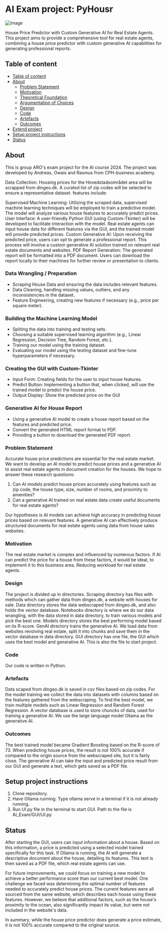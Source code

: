 # AI Exam project: PyHousr

![image](https://github.com/SoftDev2425/AI_exam/assets/90389865/d5ca55f3-eb15-42bf-a809-8ce1382bbb6b)


House Price Predictor with Custom Generative AI for Real Estate Agents.
This project aims to provide a comprehensive tool for real estate agents, combining a house price predictor with custom generative AI capabilities for generating professional reports.


## Table of content

- [Table of content](#table-of-content)
- [About](#about)
  - [Problem Statement](#problem-statement)
  - [Motivation](#motivation)
  - [Theoretical Foundation](#theoretical-foundation)
  - [Argumentation of Choices](#argumentation-of-choices)
  - [Design](#design)
  - [Code](#code)
  - [Artefacts](#artefacts)
  - [Outcomes](#outcomes)
- [Extend project](#Extend-project)
- [Setup project instructions](#Setup-project-instructions)
- [Status](#status)


## About
This is group ARO's exam project for the AI course 2024.
The project was developed by Andreas, Owais and Rasmus from CPH-business academy.

Data Collection:
Housing prices for the Hovedstadsområdet area will be scrapped from dingeo.dk. A curated list of zip codes will be selected to ensure a representative dataset.
features include:

Supervised Machine Learning:
Utilizing the scraped data, supervised machine learning techniques will be employed to train a predictive model. The model will analyze various house features to accurately predict prices.
User Interface:
A user-friendly Python GUI (using Custom-Tkinter) will be developed to facilitate interaction with the model. Real estate agents can input house data for different features via the GUI, and the trained model will provide predicted prices.
Custom Generative AI:
Upon receiving the predicted price, users can opt to generate a professional report. This process will involve a custom generative AI solution trained on relevant real estate documents and websites.
PDF Report Generation:
The generated report will be formatted into a PDF document. Users can download the report locally to their machines for further review or presentation to clients.


### Data Wrangling / Preparation
- Scraping House Data and ensuring the data includes relevant features.
- Data Cleaning, handling missing values, outliers, and any inconsistencies in the dataset.
- Feature Engineering, creating new features if necessary (e.g., price per square meter).

### Building the Machine Learning Model
- Spliting the data into training and testing sets.
- Choosing a suitable supervised learning algorithm (e.g., Linear Regression, Decision Tree, Random Forest, etc.).
- Training our model using the training dataset.
- Evaluating our model using the testing dataset and fine-tune hyperparameters if necessary.

### Creating the GUI with Custom-Tkinter
- Input Form: Creating fields for the user to input house features.
- Predict Button: Implementing a button that, when clicked, will use the trained model to predict the house price.
- Output Display: Show the predicted price on the GUI

### Generative AI for House Report
- Using a generative AI model to create a house report based on the features and predicted price.
- Convert the generated HTML report format to PDF.
- Providing a button to download the generated PDF report.

### Problem Statement
Accurate house price predictions are essential for the real estate market.
We want to develop an AI model to predict house prices and a generative AI to assist real estate agents in document creation for the houses.
We hope to answer these research questions:
1. Can AI models predict house prices accurately using features such as zip code, the house type, size, number of rooms, and proximity to amenities?
2. Can a generative AI trained on real estate data create useful documents for real estate agents?

Our hypotheses is AI models can achieve high accuracy in predicting house prices based on relevant features. A generative AI can effectively produce structured documents for real estate agents using data from house sales websites.

### Motivation
The real estate market is complex and influenced by numerous factors. If AI can predict the price for a house from these factors, it would be ideal, to implement it to this business area. Reducing workload for real estate agents.

### Design
The project is divided up in directories.
Scraping directory has files with methods which can gather data from dingeo.dk, a website with houses for sale.
Data directory stores the data webscraped from dingeo.dk, and also holds the vector database.
Notebooks directory is where we do our data wrangling, with the data stored in data directory, to train various models and pick the best one.
Models directory stores the best performing model based on its R-score.
GenAI directory trains the generative AI. We load data from websites revolving real estate, split it into chunks and save them in the vector database in data directory.
GUI directory has one file, the GUI which uses the best model and generative AI. This is also the file to start project.

### Code
Our code is written in Python.

### Artefacts
Data scaped from dingeo.dk is saved in csv files based on zip codes. For the model training we collect the data into datasets with columns based on the features gathered from the webscraping. 
To find the best model, we train multiple models such as Linear Regression and Random Forest Regression.
A vector database is used to store chuncks of data, used for training a generative AI. We use the large language model Ollama as the generative AI.

### Outcomes
The best trained model became Gradient Boosting based on the R-score of 73. 
When predicting house prices, the result is not 100% accurate if compared to the origin source from the webscraped site, but it is fairly close.
The generative AI can take the input and predicted price result from our GUI and generate a text, which gets saved as a PDF file.


## Setup project instructions
1. Clone repository.
2. Have Ollama running. Type ollama serve in a terminal if it is not already running.
3. Run UI.py file in the terminal to start GUI. Path to the file is AI_Exam/GUI/UI.py

## Status
After starting the GUI, users can input information about a house. Based on this information, a price is predicted using a selected model trained specifically for this task. If Ollama is running, the AI will generate a descriptive document about the house, detailing its features. This text is then saved as a PDF file, which real estate agents can use.

For future improvements, we could focus on training a new model to achieve a better performance score than our current best model. One challenge we faced was determining the optimal number of features needed to accurately predict house prices. The current features were all sourced from the same website, which describes each house using these features. However, we believe that additional factors, such as the house's proximity to the ocean, also significantly impact its value, but were not included in the website's data.

In summary, while the house price predictor does generate a price estimate, it is not 100% accurate compared to the original source.

